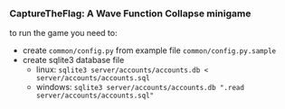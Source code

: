 ### CaptureTheFlag: A Wave Function Collapse minigame

to run the game you need to:
 * create `common/config.py` from example file `common/config.py.sample`
 * create sqlite3 database file 
    * linux: `sqlite3 server/accounts/accounts.db < server/accounts/accounts.sql`
    * windows: `sqlite3 server/accounts/accounts.db ".read server/accounts/accounts.sql"`
